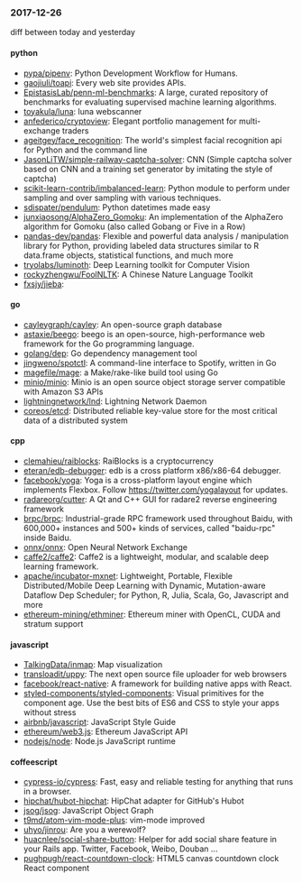 ### 2017-12-26
diff between today and yesterday

#### python
* [pypa/pipenv](https://github.com/pypa/pipenv): Python Development Workflow for Humans.
* [gaojiuli/toapi](https://github.com/gaojiuli/toapi): Every web site provides APIs.
* [EpistasisLab/penn-ml-benchmarks](https://github.com/EpistasisLab/penn-ml-benchmarks): A large, curated repository of benchmarks for evaluating supervised machine learning algorithms.
* [toyakula/luna](https://github.com/toyakula/luna): luna webscanner
* [anfederico/cryptoview](https://github.com/anfederico/cryptoview): Elegant portfolio management for multi-exchange traders
* [ageitgey/face_recognition](https://github.com/ageitgey/face_recognition): The world's simplest facial recognition api for Python and the command line
* [JasonLiTW/simple-railway-captcha-solver](https://github.com/JasonLiTW/simple-railway-captcha-solver): CNN (Simple captcha solver based on CNN and a training set generator by imitating the style of captcha)
* [scikit-learn-contrib/imbalanced-learn](https://github.com/scikit-learn-contrib/imbalanced-learn): Python module to perform under sampling and over sampling with various techniques.
* [sdispater/pendulum](https://github.com/sdispater/pendulum): Python datetimes made easy
* [junxiaosong/AlphaZero_Gomoku](https://github.com/junxiaosong/AlphaZero_Gomoku): An implementation of the AlphaZero algorithm for Gomoku (also called Gobang or Five in a Row)
* [pandas-dev/pandas](https://github.com/pandas-dev/pandas): Flexible and powerful data analysis / manipulation library for Python, providing labeled data structures similar to R data.frame objects, statistical functions, and much more
* [tryolabs/luminoth](https://github.com/tryolabs/luminoth): Deep Learning toolkit for Computer Vision
* [rockyzhengwu/FoolNLTK](https://github.com/rockyzhengwu/FoolNLTK): A Chinese Nature Language Toolkit
* [fxsjy/jieba](https://github.com/fxsjy/jieba): 

#### go
* [cayleygraph/cayley](https://github.com/cayleygraph/cayley): An open-source graph database
* [astaxie/beego](https://github.com/astaxie/beego): beego is an open-source, high-performance web framework for the Go programming language.
* [golang/dep](https://github.com/golang/dep): Go dependency management tool
* [jingweno/spotctl](https://github.com/jingweno/spotctl): A command-line interface to Spotify, written in Go
* [magefile/mage](https://github.com/magefile/mage): a Make/rake-like build tool using Go
* [minio/minio](https://github.com/minio/minio): Minio is an open source object storage server compatible with Amazon S3 APIs
* [lightningnetwork/lnd](https://github.com/lightningnetwork/lnd): Lightning Network Daemon 
* [coreos/etcd](https://github.com/coreos/etcd): Distributed reliable key-value store for the most critical data of a distributed system

#### cpp
* [clemahieu/raiblocks](https://github.com/clemahieu/raiblocks): RaiBlocks is a cryptocurrency
* [eteran/edb-debugger](https://github.com/eteran/edb-debugger): edb is a cross platform x86/x86-64 debugger.
* [facebook/yoga](https://github.com/facebook/yoga): Yoga is a cross-platform layout engine which implements Flexbox. Follow https://twitter.com/yogalayout for updates.
* [radareorg/cutter](https://github.com/radareorg/cutter): A Qt and C++ GUI for radare2 reverse engineering framework
* [brpc/brpc](https://github.com/brpc/brpc): Industrial-grade RPC framework used throughout Baidu, with 600,000+ instances and 500+ kinds of services, called "baidu-rpc" inside Baidu.
* [onnx/onnx](https://github.com/onnx/onnx): Open Neural Network Exchange
* [caffe2/caffe2](https://github.com/caffe2/caffe2): Caffe2 is a lightweight, modular, and scalable deep learning framework.
* [apache/incubator-mxnet](https://github.com/apache/incubator-mxnet): Lightweight, Portable, Flexible Distributed/Mobile Deep Learning with Dynamic, Mutation-aware Dataflow Dep Scheduler; for Python, R, Julia, Scala, Go, Javascript and more
* [ethereum-mining/ethminer](https://github.com/ethereum-mining/ethminer): Ethereum miner with OpenCL, CUDA and stratum support

#### javascript
* [TalkingData/inmap](https://github.com/TalkingData/inmap): Map visualization
* [transloadit/uppy](https://github.com/transloadit/uppy): The next open source file uploader for web browsers 
* [facebook/react-native](https://github.com/facebook/react-native): A framework for building native apps with React.
* [styled-components/styled-components](https://github.com/styled-components/styled-components): Visual primitives for the component age. Use the best bits of ES6 and CSS to style your apps without stress 
* [airbnb/javascript](https://github.com/airbnb/javascript): JavaScript Style Guide
* [ethereum/web3.js](https://github.com/ethereum/web3.js): Ethereum JavaScript API
* [nodejs/node](https://github.com/nodejs/node): Node.js JavaScript runtime 

#### coffeescript
* [cypress-io/cypress](https://github.com/cypress-io/cypress): Fast, easy and reliable testing for anything that runs in a browser.
* [hipchat/hubot-hipchat](https://github.com/hipchat/hubot-hipchat): HipChat adapter for GitHub's Hubot
* [jsog/jsog](https://github.com/jsog/jsog): JavaScript Object Graph
* [t9md/atom-vim-mode-plus](https://github.com/t9md/atom-vim-mode-plus): vim-mode improved
* [uhyo/jinrou](https://github.com/uhyo/jinrou): Are you a werewolf?
* [huacnlee/social-share-button](https://github.com/huacnlee/social-share-button): Helper for add social share feature in your Rails app. Twitter, Facebook, Weibo, Douban ...
* [pughpugh/react-countdown-clock](https://github.com/pughpugh/react-countdown-clock): HTML5 canvas countdown clock React component
